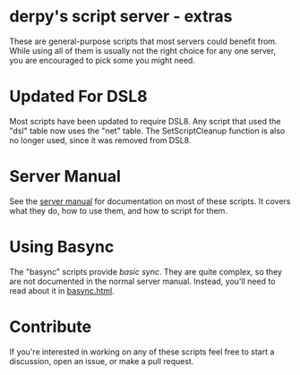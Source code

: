 # derpy's script server - extras
These are general-purpose scripts that most servers could benefit from.
While using all of them is usually not the right choice for any one server, you are encouraged to pick some you might need.

# Updated For DSL8
Most scripts have been updated to require DSL8. Any script that used the "dsl" table now uses the "net" table.
The SetScriptCleanup function is also no longer used, since it was removed from DSL8.

# Server Manual
See the [server manual](http://bullyscripting.net/server.html) for documentation on most of these scripts.
It covers what they do, how to use them, and how to script for them.

# Using Basync
The "basync" scripts provide *basic sync*. They are quite complex, so they are not documented in the normal server manual.
Instead, you'll need to read about it in [basync.html](./scripts/basync/basync.html).

# Contribute
If you're interested in working on any of these scripts feel free to start a discussion, open an issue, or make a pull request.